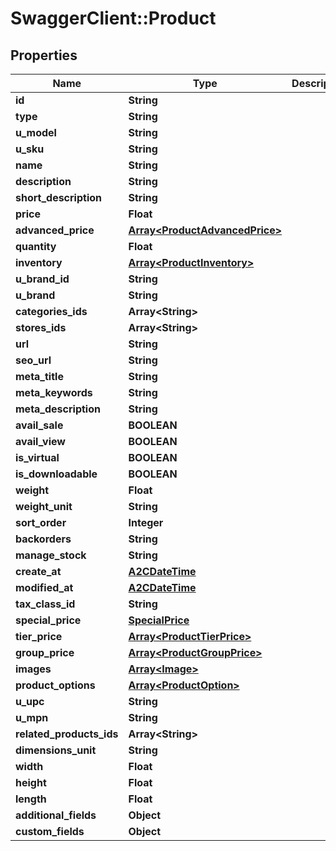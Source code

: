 # SwaggerClient::Product

## Properties
Name | Type | Description | Notes
------------ | ------------- | ------------- | -------------
**id** | **String** |  | [optional] 
**type** | **String** |  | [optional] 
**u_model** | **String** |  | [optional] 
**u_sku** | **String** |  | [optional] 
**name** | **String** |  | [optional] 
**description** | **String** |  | [optional] 
**short_description** | **String** |  | [optional] 
**price** | **Float** |  | [optional] 
**advanced_price** | [**Array&lt;ProductAdvancedPrice&gt;**](ProductAdvancedPrice.md) |  | [optional] 
**quantity** | **Float** |  | [optional] 
**inventory** | [**Array&lt;ProductInventory&gt;**](ProductInventory.md) |  | [optional] 
**u_brand_id** | **String** |  | [optional] 
**u_brand** | **String** |  | [optional] 
**categories_ids** | **Array&lt;String&gt;** |  | [optional] 
**stores_ids** | **Array&lt;String&gt;** |  | [optional] 
**url** | **String** |  | [optional] 
**seo_url** | **String** |  | [optional] 
**meta_title** | **String** |  | [optional] 
**meta_keywords** | **String** |  | [optional] 
**meta_description** | **String** |  | [optional] 
**avail_sale** | **BOOLEAN** |  | [optional] 
**avail_view** | **BOOLEAN** |  | [optional] 
**is_virtual** | **BOOLEAN** |  | [optional] 
**is_downloadable** | **BOOLEAN** |  | [optional] 
**weight** | **Float** |  | [optional] 
**weight_unit** | **String** |  | [optional] 
**sort_order** | **Integer** |  | [optional] 
**backorders** | **String** |  | [optional] 
**manage_stock** | **String** |  | [optional] 
**create_at** | [**A2CDateTime**](A2CDateTime.md) |  | [optional] 
**modified_at** | [**A2CDateTime**](A2CDateTime.md) |  | [optional] 
**tax_class_id** | **String** |  | [optional] 
**special_price** | [**SpecialPrice**](SpecialPrice.md) |  | [optional] 
**tier_price** | [**Array&lt;ProductTierPrice&gt;**](ProductTierPrice.md) |  | [optional] 
**group_price** | [**Array&lt;ProductGroupPrice&gt;**](ProductGroupPrice.md) |  | [optional] 
**images** | [**Array&lt;Image&gt;**](Image.md) |  | [optional] 
**product_options** | [**Array&lt;ProductOption&gt;**](ProductOption.md) |  | [optional] 
**u_upc** | **String** |  | [optional] 
**u_mpn** | **String** |  | [optional] 
**related_products_ids** | **Array&lt;String&gt;** |  | [optional] 
**dimensions_unit** | **String** |  | [optional] 
**width** | **Float** |  | [optional] 
**height** | **Float** |  | [optional] 
**length** | **Float** |  | [optional] 
**additional_fields** | **Object** |  | [optional] 
**custom_fields** | **Object** |  | [optional] 



